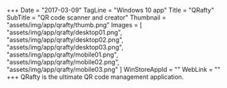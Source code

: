 +++
Date = "2017-03-09"
TagLine = "Windows 10 app"
Title = "QRafty"
SubTitle = "QR code scanner and creator"
Thumbnail = "assets/img/app/qrafty/thumb.png"
Images = [
  "assets/img/app/qrafty/desktop01.png",
  "assets/img/app/qrafty/desktop02.png",
  "assets/img/app/qrafty/desktop03.png",
  "assets/img/app/qrafty/mobile01.png",
  "assets/img/app/qrafty/mobile02.png",
  "assets/img/app/qrafty/mobile03.png"
]
WinStoreAppId = ""
WebLink = ""
+++
QRafty is the ultimate QR code management application. 